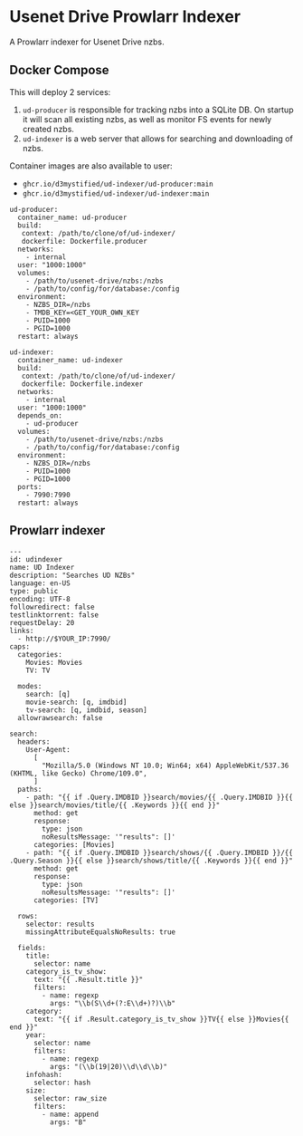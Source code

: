 # Usenet Drive Prowlarr Indexer

A Prowlarr indexer for Usenet Drive nzbs.

## Docker Compose

This will deploy 2 services:

1. `ud-producer` is responsible for tracking nzbs into a SQLite DB. On startup it will scan all existing nzbs, as well as monitor FS events for newly created nzbs.
2. `ud-indexer` is a web server that allows for searching and downloading of nzbs.

Container images are also available to user:

- `ghcr.io/d3mystified/ud-indexer/ud-producer:main`
- `ghcr.io/d3mystified/ud-indexer/ud-indexer:main`

```
ud-producer:
  container_name: ud-producer
  build:
   context: /path/to/clone/of/ud-indexer/
   dockerfile: Dockerfile.producer
  networks:
    - internal
  user: "1000:1000"
  volumes:
    - /path/to/usenet-drive/nzbs:/nzbs
    - /path/to/config/for/database:/config
  environment:
    - NZBS_DIR=/nzbs
    - TMDB_KEY=<GET_YOUR_OWN_KEY
    - PUID=1000
    - PGID=1000
  restart: always

ud-indexer:
  container_name: ud-indexer
  build:
   context: /path/to/clone/of/ud-indexer/
   dockerfile: Dockerfile.indexer
  networks:
    - internal
  user: "1000:1000"
  depends_on:
    - ud-producer
  volumes:
    - /path/to/usenet-drive/nzbs:/nzbs
    - /path/to/config/for/database:/config
  environment:
    - NZBS_DIR=/nzbs
    - PUID=1000
    - PGID=1000
  ports:
    - 7990:7990
  restart: always

```

## Prowlarr indexer

```
---
id: udindexer
name: UD Indexer
description: "Searches UD NZBs"
language: en-US
type: public
encoding: UTF-8
followredirect: false
testlinktorrent: false
requestDelay: 20
links:
  - http://$YOUR_IP:7990/
caps:
  categories:
    Movies: Movies
    TV: TV

  modes:
    search: [q]
    movie-search: [q, imdbid]
    tv-search: [q, imdbid, season]
  allowrawsearch: false

search:
  headers:
    User-Agent:
      [
        "Mozilla/5.0 (Windows NT 10.0; Win64; x64) AppleWebKit/537.36 (KHTML, like Gecko) Chrome/109.0",
      ]
  paths:
    - path: "{{ if .Query.IMDBID }}search/movies/{{ .Query.IMDBID }}{{ else }}search/movies/title/{{ .Keywords }}{{ end }}"
      method: get
      response:
        type: json
        noResultsMessage: '"results": []'
      categories: [Movies]
    - path: "{{ if .Query.IMDBID }}search/shows/{{ .Query.IMDBID }}/{{ .Query.Season }}{{ else }}search/shows/title/{{ .Keywords }}{{ end }}"
      method: get
      response:
        type: json
        noResultsMessage: '"results": []'
      categories: [TV]

  rows:
    selector: results
    missingAttributeEqualsNoResults: true

  fields:
    title:
      selector: name
    category_is_tv_show:
      text: "{{ .Result.title }}"
      filters:
        - name: regexp
          args: "\\b(S\\d+(?:E\\d+)?)\\b"
    category:
      text: "{{ if .Result.category_is_tv_show }}TV{{ else }}Movies{{ end }}"
    year:
      selector: name
      filters:
        - name: regexp
          args: "(\\b(19|20)\\d\\d\\b)"
    infohash:
      selector: hash
    size:
      selector: raw_size
      filters:
        - name: append
          args: "B"
```